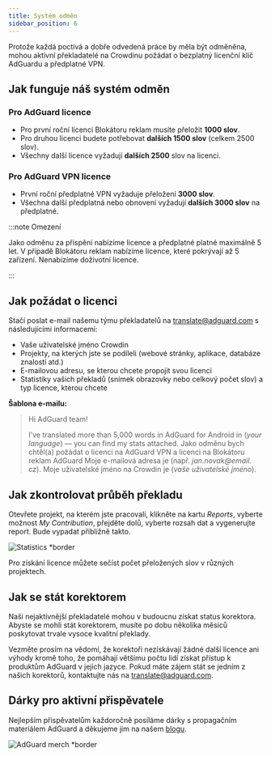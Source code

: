 ```yaml
---
title: Systém odměn
sidebar_position: 6
---
```


Protože každá poctivá a dobře odvedená práce by měla být odměněna, mohou aktivní překladatelé na Crowdinu požádat o bezplatný licenční klíč AdGuardu a předplatné VPN.

## Jak funguje náš systém odměn

### Pro AdGuard licence

- Pro první roční licenci Blokátoru reklam musíte přeložit **1000 slov**.
- Pro druhou licenci budete potřebovat **dalších 1500 slov** (celkem 2500 slov).
- Všechny další licence vyžadují **dalších 2500** slov na licenci.

### Pro AdGuard VPN licence

- První roční předplatné VPN vyžaduje přeložení **3000 slov**.
- Všechna další předplatná nebo obnovení vyžadují **dalších 3000 slov** na předplatné.

:::note Omezení

Jako odměnu za přispění nabízíme licence a předplatné platné maximálně 5 let. V případě Blokátoru reklam nabízíme licence, které pokrývají až 5 zařízení. Nenabízíme doživotní licence.

:::

## Jak požádat o licenci

Stačí poslat e-mail našemu týmu překladatelů na [translate@adguard.com](mailto:translate@adguard.com) s následujícími informacemi:

- Vaše uživatelské jméno Crowdin
- Projekty, na kterých jste se podíleli (webové stránky, aplikace, databáze znalostí atd.)
- E-mailovou adresu, se kterou chcete propojit svou licenci
- Statistiky vašich překladů (snímek obrazovky nebo celkový počet slov) a typ licence, kterou chcete

**Šablona e-mailu:**

> Hi AdGuard team!
> 
> I’ve translated more than 5,000 words in AdGuard for Android in (*your language*) — you can find my stats attached. Jako odměnu bych chtěl(a) požádat o licenci na AdGuard VPN a licenci na Blokátoru reklam AdGuard Moje e-mailová adresa je (např. *jan.novak@email. cz*). Moje uživatelské jméno na Crowdin je (*vaše uživatelské jméno*).

## Jak zkontrolovat průběh překladu

Otevřete projekt, na kterém jste pracovali, klikněte na kartu *Reports*, vyberte možnost *My Contribution*, přejděte dolů, vyberte rozsah dat a vygenerujte report. Bude vypadat přibližně takto.

![Statistics *border](https://cdn.adtidy.org/content/kb/ad_blocker/miscellaneous/adguard_translations/statistics.png)

Pro získání licence můžete sečíst počet přeložených slov v různých projektech.

## Jak se stát korektorem

Naši nejaktivnější překladatelé mohou v budoucnu získat status korektora. Abyste se mohli stát korektorem, musíte po dobu několika měsíců poskytovat trvale vysoce kvalitní překlady.

Vezměte prosím na vědomí, že korektoři nezískávají žádné další licence ani výhody kromě toho, že pomáhají většímu počtu lidí získat přístup k produktům AdGuard v jejich jazyce. Pokud máte zájem stát se jedním z našich korektorů, kontaktujte nás na [translate@adguard.com](mailto:translate@adguard.com).

## Dárky pro aktivní přispěvatele

Nejlepším přispěvatelům každoročně posíláme dárky s propagačním materiálem AdGuard a děkujeme jim na našem [blogu](https://adguard.com/en/blog/best-contributors-2023.html).

![AdGuard merch *border](https://cdn.adguard.com/public/Adguard/Blog/presents.png)
